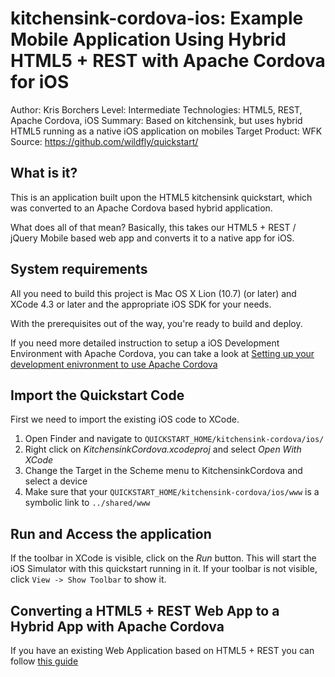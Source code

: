kitchensink-cordova-ios: Example Mobile Application Using Hybrid HTML5 + REST with Apache Cordova for iOS
===========================================================================================================
Author: Kris Borchers
Level: Intermediate
Technologies: HTML5, REST, Apache Cordova, iOS
Summary: Based on kitchensink, but uses hybrid HTML5 running as a native iOS application on mobiles
Target Product: WFK
Source: <https://github.com/wildfly/quickstart/>

What is it?
-----------

This is an application built upon the HTML5 kitchensink quickstart, which was converted to an Apache Cordova based hybrid application.

What does all of that mean? Basically, this takes our HTML5 + REST / jQuery Mobile based web app and converts it to a native app for iOS. 

System requirements
-------------------

All you need to build this project is Mac OS X Lion (10.7) (or later) and XCode 4.3 or later and the appropriate iOS SDK for your needs.

With the prerequisites out of the way, you're ready to build and deploy.

If you need more detailed instruction to setup a iOS Development Environment with Apache Cordova, you can take a look at [Setting up your development enivronment to use Apache Cordova](http://aerogear.org/docs/guides/CordovaSetup/)

Import the Quickstart Code
--------------------------

First we need to import the existing iOS code to XCode.

1. Open Finder and navigate to `QUICKSTART_HOME/kitchensink-cordova/ios/`
2. Right click on *KitchensinkCordova.xcodeproj* and select *Open With XCode*
3. Change the Target in the Scheme menu to KitchensinkCordova and select a device
4. Make sure that your `QUICKSTART_HOME/kitchensink-cordova/ios/www` is a symbolic link to `../shared/www`


Run and Access the application
------------------------------

If the toolbar in XCode is visible, click on the *Run* button. This will start the iOS Simulator with this quickstart running in it. If your toolbar is not visible, click `View -> Show Toolbar` to show it.


Converting a HTML5 + REST Web App to a Hybrid App with Apache Cordova
--------------------------------------------------------------------------------

If you have an existing Web Application based on HTML5 + REST you can follow [this guide](http://aerogear.org/docs/guides/HTML5ToHybridWithCordova)



